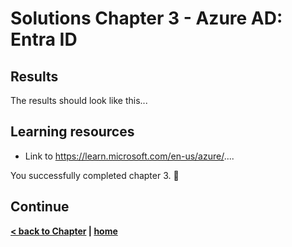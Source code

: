# Solutions Chapter 3 - Azure AD: Entra ID

## Results

The results should look like this...

## Learning resources

- Link to https://learn.microsoft.com/en-us/azure/....

You successfully completed chapter 3. 🚀

## Continue

**[< back to Chapter](../../chapters/chapter-3/README.md) | [home](../../README.md)**
